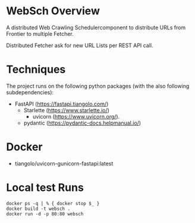 # WebSch Overview

A distributed Web Crawling Schedulercomponent to distribute URLs from Frontier to multiple Fetcher. 

Distributed Fetcher ask for new URL Lists per REST API call.

# Techniques

The project runs on the following python packages (with the also following subdependencies):
- FastAPI (https://fastapi.tiangolo.com/) 
  - Starlette (https://www.starlette.io/)
    - uvicorn (https://www.uvicorn.org/).
  - pydantic (https://pydantic-docs.helpmanual.io/)

# Docker

- tiangolo/uvicorn-gunicorn-fastapi:latest


# Local test Runs

```code(PowerShell)
docker ps -q | % { docker stop $_ }
docker build -t websch .
docker run -d -p 80:80 websch
```


